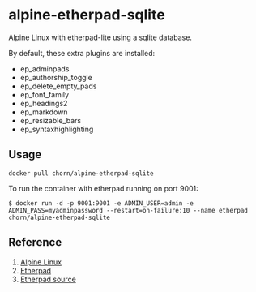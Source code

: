 # alpine-etherpad-sqlite

Alpine Linux with etherpad-lite using a sqlite database.

By default, these extra plugins are installed:
* ep_adminpads
* ep_authorship_toggle
* ep_delete_empty_pads
* ep_font_family
* ep_headings2
* ep_markdown
* ep_resizable_bars
* ep_syntaxhighlighting

## Usage

```
docker pull chorn/alpine-etherpad-sqlite
```

To run the container with etherpad running on port 9001:

```
$ docker run -d -p 9001:9001 -e ADMIN_USER=admin -e ADMIN_PASS=myadminpassword --restart=on-failure:10 --name etherpad chorn/alpine-etherpad-sqlite
```


## Reference

1. [Alpine Linux](http://alpinelinux.org)
2. [Etherpad](http://etherpad.org/)
3. [Etherpad source](https://github.com/ether/etherpad-lite)

